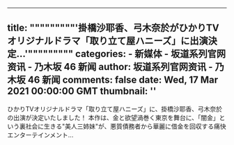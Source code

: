 
---
title: """""""""'掛橋沙耶香、弓木奈於がひかりTVオリジナルドラマ「取り立て屋ハニーズ」に出演決定...'"""""""""
categories: 
    - 新媒体
    - 坂道系列官网资讯 - 乃木坂 46 新闻
author: 坂道系列官网资讯 - 乃木坂 46 新闻
comments: false
date: Wed, 17 Mar 2021 00:00:00 GMT
thumbnail: ''
---

<div>   
ひかりTVオリジナルドラマ「取り立て屋ハニーズ」に、掛橋沙耶香、弓木奈於の出演が決定いたしました！
本作は、金と欲望渦巻く東京を舞台に、「闇金」という裏社会に生きる"美人三姉妹"が、悪質債務者から華麗に借金を回収する痛快エンターテインメント...
  
</div>
            